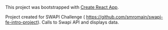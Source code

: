 This project was bootstrapped with [Create React App](https://github.com/facebook/create-react-app).

Project created for SWAPI Challenge ( https://github.com/smromain/swapi-fe-intro-project).
Calls to Swapi API and displays data.
